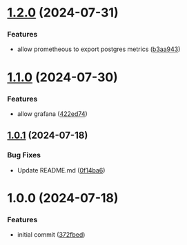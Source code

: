 # [1.2.0](https://github.com/csye7125-su24-team14/helm-postgresql/compare/v1.1.0...v1.2.0) (2024-07-31)


### Features

* allow prometheous to export postgres metrics ([b3aa943](https://github.com/csye7125-su24-team14/helm-postgresql/commit/b3aa943ea33fde5a3b341d9252793873c5729cd8))

# [1.1.0](https://github.com/csye7125-su24-team14/helm-postgresql/compare/v1.0.1...v1.1.0) (2024-07-30)


### Features

* allow grafana ([422ed74](https://github.com/csye7125-su24-team14/helm-postgresql/commit/422ed74e9707ef159cef658bf58da09b42493293))

## [1.0.1](https://github.com/csye7125-su24-team14/helm-postgresql/compare/v1.0.0...v1.0.1) (2024-07-18)


### Bug Fixes

* Update README.md ([0f14ba6](https://github.com/csye7125-su24-team14/helm-postgresql/commit/0f14ba60a8a7449013d57369556b5eecac954d75))

# 1.0.0 (2024-07-18)


### Features

* initial commit ([372fbed](https://github.com/csye7125-su24-team14/helm-postgresql/commit/372fbedde126308ee25bcbeefd1f3b761d01d8ef))
